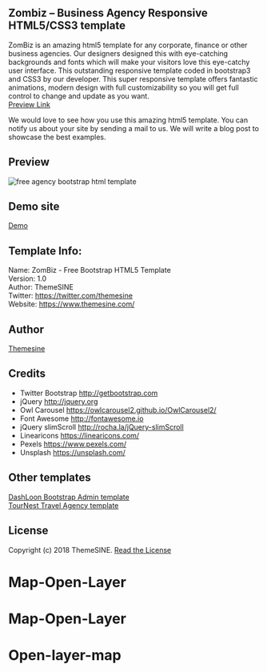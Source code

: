 Zombiz – Business Agency Responsive HTML5/CSS3 template
--------------------------------------------------------
ZomBiz is an amazing html5 template for any corporate, finance or other business agencies. Our designers designed this with eye-catching backgrounds and fonts which will make your visitors love this eye-catchy user interface. This outstanding responsive template coded in bootstrap3 and CSS3 by our developer. This super responsive template offers fantastic animations, modern design with full customizability so you will get full control to change and update as you want.<br>
<a href="https://www.themesine.com/downloads/zombiz-agency-html5-template/" target="_blank">Preview Link</a>

We would love to see how you use this amazing html5 template. You can notify us about your site by sending a mail to us. We will write a blog post to showcase the best examples.

Preview
--------
![free agency bootstrap html template](https://cdn.dribbble.com/users/1351310/screenshots/3475869/zombiz_dribbble_shot_6.jpg)

Demo site
---------
<a href="http://demo.themesine.com/zombiz/" rel="nofollow" target="_blank">Demo</a>

Template Info:
-----------------------
Name: 		ZomBiz - Free Bootstrap HTML5 Template <br>
Version: 	1.0 <br>
Author: 	ThemeSINE <br>
Twitter:	https://twitter.com/themesine <br>
Website: 	https://www.themesine.com/ <br>

Author
-------
<a href="https://www.themesine.com" target="_blank">Themesine</a>

Credits
-----------------------
- Twitter Bootstrap http://getbootstrap.com
- jQuery http://jquery.org
- Owl Carousel https://owlcarousel2.github.io/OwlCarousel2/
- Font Awesome http://fontawesome.io
- jQuery slimScroll http://rocha.la/jQuery-slimScroll
- Linearicons https://linearicons.com/
- Pexels https://www.pexels.com/
- Unsplash https://unsplash.com/

Other templates
---------------
<a href="https://www.themesine.com/downloads/dashloon-bootstrap-admin-dashboard/" target="_blank"> DashLoon Bootstrap Admin template</a><br>
<a href="https://www.themesine.com/downloads/tournest-tours-travel-agency-html5-template/" target="_blank"> TourNest Travel Agency template </a>

License
--------
Copyright (c) 2018 ThemeSINE. <a href="https://www.themesine.com/license/"> Read the License </a>
# Map-Open-Layer
# Map-Open-Layer
# Open-layer-map
